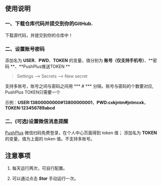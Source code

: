 
## 使用说明

### 一、下载仓库代码并提交到你的GitHub.
下载源代码，并提交到你的仓库中！

### 二、设置账号密码
添加名为 **USER**、**PWD**、**TOKEN** 的变量，值分别为 **账号（仅支持手机号）**、**密码 **、**PushPlus推送TOKEN **  

> Settings --> Secrets --> New secret

支持多账号，账号之间与密码之间用  *** # *** 分隔，账号与密码的个数要对应, PushPlus TOKEN只需要一个

示例：**USER:13800000000#13800000001**，**PWD:cxkjntm#jntmcxk**，**TOKEN:123456789abcd**   

### 二、(可选)设置微信消息提醒
[PushPlus](https://www.pushplus.plus/) 微信扫码免费登录，在个人中心页面得到 token 值；
添加名为 **TOKEN** 的变量，值为上面的 token 值。不支持多账号。


## 注意事项

1. 每天运行两次，可自行配置。

2. 可以通过点击 ***Star*** 手动运行一次。

